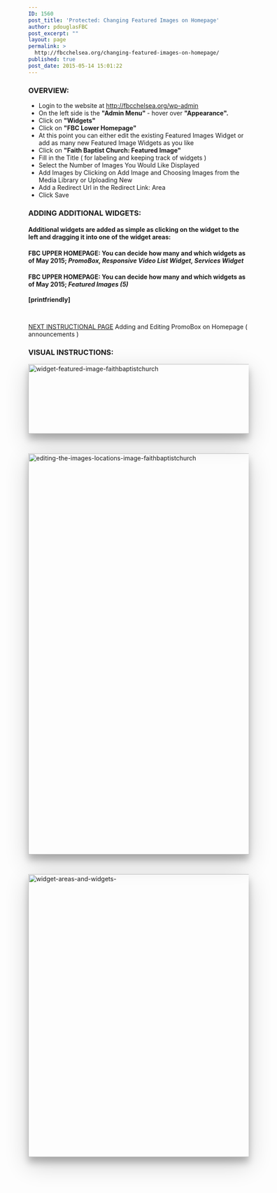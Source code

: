 ```yaml
---
ID: 1560
post_title: 'Protected: Changing Featured Images on Homepage'
author: pdouglasFBC
post_excerpt: ""
layout: page
permalink: >
  http://fbcchelsea.org/changing-featured-images-on-homepage/
published: true
post_date: 2015-05-14 15:01:22
---
```

<h3>OVERVIEW:</h3>
<ul>
	<li>Login to the website at <a href="http://fbcchelsea.org/wp-admin">http://fbcchelsea.org/wp-admin</a></li>
	<li>On the left side is the <strong>"Admin Menu" </strong>- hover over <strong>"Appearance".</strong></li>
	<li>Click on <strong>"Widgets"</strong></li>
	<li>Click on <strong>"FBC Lower Homepage"</strong></li>
	<li>At this point you can either edit the existing Featured Images Widget or add as many new Featured Image Widgets as you like</li>
	<li>Click on <strong>"Faith Baptist Church: Featured Image"</strong></li>
	<li>Fill in the Title ( for labeling and keeping track of widgets )</li>
	<li>Select the Number of Images You Would Like Displayed</li>
	<li>Add Images by Clicking on Add Image and Choosing Images from the Media Library or Uploading New</li>
	<li>Add a Redirect Url in the Redirect Link: Area</li>
	<li>Click Save</li>
</ul>
<h3>ADDING ADDITIONAL WIDGETS:</h3>
<h4>Additional widgets are added as simple as clicking on the widget to the left and dragging it into one of the widget areas:</h4>
<h4>FBC UPPER HOMEPAGE: You can decide how many and which widgets as of May 2015; <em>PromoBox, Responsive Video List Widget, Services Widget</em></h4>
<h4>FBC UPPER HOMEPAGE: You can decide how many and which widgets as of May 2015; <em>Featured Images (5)</em></h4>
<p><strong>[printfriendly]</strong></p>
<p>&nbsp;</p>
<p><a href="http://fbcchelsea.org/adding-and-editing-homepage-announcements-promo-box/">NEXT INSTRUCTIONAL PAGE</a> Adding and Editing PromoBox on Homepage ( announcements )</p>
<h3>VISUAL INSTRUCTIONS:</h3>
<p><img class="aligncenter size-large wp-image-1561" style="-webkit-box-shadow: 0 12px 15px 0 rgba(0, 0, 0, 0.24), 0 17px 50px 0 rgba(0, 0, 0, 0.19); -moz-box-shadow: 0 12px 15px 0 rgba(0, 0, 0, 0.24), 0 17px 50px 0 rgba(0, 0, 0, 0.19); box-shadow: 0 12px 15px 0 rgba(0, 0, 0, 0.24), 0 17px 50px 0 rgba(0, 0, 0, 0.19);" src="http://fbcchelsea.org/wp-content/uploads/2015/05/widget-featured-image-1024x232.png" alt="widget-featured-image-faithbaptistchurch" width="700" height="159" /></p>
<p>&nbsp;</p>
<p><img class="aligncenter size-full wp-image-1567" style="-webkit-box-shadow: 0 12px 15px 0 rgba(0, 0, 0, 0.24), 0 17px 50px 0 rgba(0, 0, 0, 0.19); -moz-box-shadow: 0 12px 15px 0 rgba(0, 0, 0, 0.24), 0 17px 50px 0 rgba(0, 0, 0, 0.19); box-shadow: 0 12px 15px 0 rgba(0, 0, 0, 0.24), 0 17px 50px 0 rgba(0, 0, 0, 0.19);" src="http://fbcchelsea.org/wp-content/uploads/2015/05/editing-the-images-locations.png" alt="editing-the-images-locations-image-faithbaptistchurch" width="860" height="916" /></p>
<p>&nbsp;</p>
<p><img class="aligncenter size-full wp-image-1562" style="-webkit-box-shadow: 0 12px 15px 0 rgba(0, 0, 0, 0.24), 0 17px 50px 0 rgba(0, 0, 0, 0.19); -moz-box-shadow: 0 12px 15px 0 rgba(0, 0, 0, 0.24), 0 17px 50px 0 rgba(0, 0, 0, 0.19); box-shadow: 0 12px 15px 0 rgba(0, 0, 0, 0.24), 0 17px 50px 0 rgba(0, 0, 0, 0.19);" src="http://fbcchelsea.org/wp-content/uploads/2015/05/widget-areas-and-widgets-.png" alt="widget-areas-and-widgets-" width="952" height="646" /></p>
<p>&nbsp;</p>